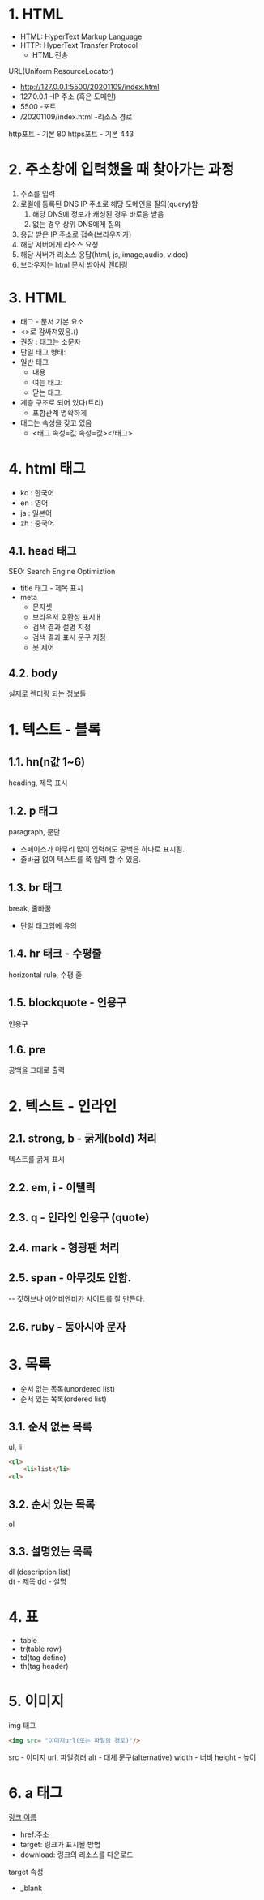 # 1. HTML

- HTML: HyperText Markup Language
- HTTP: HyperText Transfer Protocol
    - HTML 전송

URL(Uniform ResourceLocator)
- http://127.0.0.1:5500/20201109/index.html
- 127.0.0.1 -IP 주소 (혹은 도메인)
- 5500 -포트
- /20201109/index.html -리소스 경로


http포트 - 기본 80
https포트 - 기본 443

# 2. 주소창에 입력했을 때 찾아가는 과정

1. 주소를 입력
2. 로컬에 등록된 DNS IP 주소로 해당 도메인을 질의(query)함
   1. 해당 DNS에 정보가 캐싱된 경우 바로음 받음
   2. 없는 경우 상위 DNS에게 질의
3. 응답 받은 IP 주소로 접속(브라우저가)
4. 해당 서버에게 리소스 요청
5. 해당 서버가 리소스 응답(html, js, image,audio, video)
6. 브라우저는 html 문서 받아서 랜더링

# 3. HTML

- 태그 - 문서 기본 요소
- <>로 감싸져있음.(<html>)
- 권장 : 태그는 소문자
- 단일 태그 형태: <tag/>
- 일반 태그
  - <tag>내용</tag>
  - 여는 태그: <tag>
  - 닫는 태그: </tag>
- 계층 구조로 되어 있다(트리)
  - 포함관계 명확하게
- 태그는 속성을 갖고 있음
  - <태그 속성=값 속성=값></태그>

# 4. html 태그

- ko : 한국어
- en : 영어
- ja : 일본어
- zh : 중국어

## 4.1. head 태그

SEO: Search Engine Optimiztion

- title 태그 - 제목 표시
- meta
  - 문자셋
  - 브라우저 호환성 표시ㅐ
  - 검색 결과 설명 지정
  - 검색 결과 표시 문구 지정
  - 봇 제어

## 4.2. body

실제로 렌더링 되는 정보들

# 1. 텍스트 - 블록
## 1.1. hn(n값 1~6)

heading, 제목 표시

## 1.2. p 태그

paragraph, 문단

- 스페이스가 아무리 많이 입력해도 공백은 하나로 표시됨.
- 줄바꿈 없이 텍스트를 쭉 입력 할 수 있음.

## 1.3. br 태그
break, 줄바꿈

- 단일 태그임에 유의

## 1.4. hr 태크 - 수평줄
horizontal rule, 수평 줄

## 1.5. blockquote - 인용구
인용구

## 1.6. pre
공백을 그대로 출력

# 2. 텍스트 - 인라인

## 2.1. strong, b - 굵게(bold) 처리
텍스트를 굵게 표시

## 2.2. em, i - 이탤릭

## 2.3. q - 인라인 인용구 (quote)

## 2.4. mark - 형광팬 처리

## 2.5. span - 아무것도 안함.
-- 깃허브나 에어비엔비가 사이트를 잘 만든다.
## 2.6. ruby - 동아시아 문자

# 3. 목록
- 순서 없는 목록(unordered list)
- 순서 있는 목록(ordered list)

## 3.1. 순서 없는 목록

ul, li
```html
<ul>
    <li>list</li>
<ul>
```
## 3.2. 순서 있는 목록

ol

## 3.3. 설명있는 목록

dl (description list)   
dt - 제목
dd - 설명

# 4. 표

- table
- tr(table row)
- td(tag define)
- th(tag header)

# 5. 이미지

img 태그

```html
<img src= "이미지url(또는 파일의 경로)"/>
```

src - 이미지 url, 파일경러
alt - 대체 문구(alternative)
width - 너비
height - 높이

# 6. a 태그
<a href="링크">링크 이름</a>
- href:주소
- target: 링크가 표시될 방법
- download: 링크의 리소스를 다운로드
  
target 속성
- _blank

